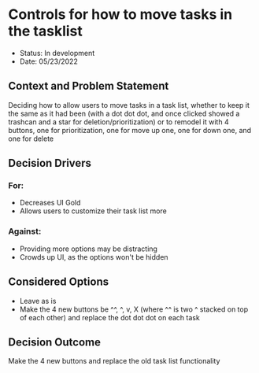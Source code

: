 # Controls for how to move tasks in the tasklist

- Status: In development
- Date: 05/23/2022

## Context and Problem Statement

Deciding how to allow users to move tasks in a task list, whether to keep it the same as it had been (with a dot dot dot, and once clicked
showed a trashcan and a star for deletion/prioritization) or to remodel it with 4 buttons, one for prioritization, one for move up one,
one for down one, and one for delete

## Decision Drivers

### For:
* Decreases UI Gold
* Allows users to customize their task list more

### Against:
* Providing more options may be distracting
* Crowds up UI, as the options won't be hidden

## Considered Options

* Leave as is
* Make the 4 new buttons be ^^, ^, v, X (where ^^ is two ^ stacked on top of each other) and replace the dot dot dot on each task

## Decision Outcome
Make the 4 new buttons and replace the old task list functionality
